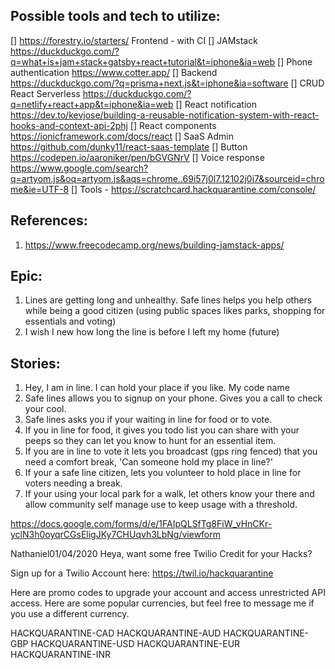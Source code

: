 ## Possible tools and tech to utilize:
[] https://forestry.io/starters/ Frontend - with CI
[] JAMstack https://duckduckgo.com/?q=what+is+jam+stack+gatsby+react+tutorial&t=iphone&ia=web
[] Phone authentication https://www.cotter.app/
[] Backend https://duckduckgo.com/?q=prisma+next.js&t=iphone&ia=software
[] CRUD React Serverless https://duckduckgo.com/?q=netlify+react+app&t=iphone&ia=web
[] React notification https://dev.to/kevjose/building-a-reusable-notification-system-with-react-hooks-and-context-api-2phj
[] React components https://ionicframework.com/docs/react
[] SaaS Admin https://github.com/dunky11/react-saas-template
[] Button https://codepen.io/aaroniker/pen/bGVGNrV
[] Voice response https://www.google.com/search?q=artyom.js&oq=artyom.js&aqs=chrome..69i57j0l7.12102j0j7&sourceid=chrome&ie=UTF-8
[] Tools - https://scratchcard.hackquarantine.com/console/


## References:
1. https://www.freecodecamp.org/news/building-jamstack-apps/

## Epic:
1. Lines are getting long and unhealthy. Safe lines helps you help others while being a good citizen (using public spaces likes parks, shopping for essentials and voting)
1. I wish I new how long the line is before I left my home (future)

## Stories:
1. Hey, I am in line. I can hold your place if you like. My code name
2. Safe lines allows you to signup on your phone. Gives you a call to check your cool.
1. Safe lines asks you if your waiting in line for food or to vote.
1. If you in line for food, it gives you todo list you can share with your peeps so they can let you know to hunt for an essential item.
1. If you are in line to vote it lets you broadcast (gps ring fenced) that you need a comfort break, 'Can someone hold my place in line?'
1. If your a safe line citizen, lets you volunteer to hold place in line for voters needing a break.
1. If your using your local park for a walk, let others know your there and allow community self manage use to keep usage with a threshold.



https://docs.google.com/forms/d/e/1FAIpQLSfTg8FiW_vHnCKr-yclN3h0oyqrCGsEligJKy7CHUqvh3LbNg/viewform


Nathaniel01/04/2020
Heya, want some free Twilio Credit for your Hacks?

Sign up for a Twilio Account here: https://twil.io/hackquarantine

Here are promo codes to upgrade your account and access unrestricted API access. Here are some popular currencies, but feel free to message me if you use a different currency.

HACKQUARANTINE-CAD
HACKQUARANTINE-AUD
HACKQUARANTINE-GBP
HACKQUARANTINE-USD
HACKQUARANTINE-EUR
HACKQUARANTINE-INR
